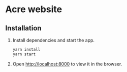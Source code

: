 # Acre website

## Installation

1.  Install dependencies and start the app.
    ```bash
    yarn install
    yarn start
    ```
2.  Open [http://localhost:8000](http://localhost:8000) to view it in the browser.
